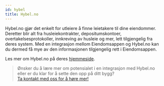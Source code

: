 ```yaml
---
id: hybel
title: Hybel.no
---
```


Hybel.no gjør det enkelt for utleiere å finne leietakere til dine eiendommer. Deretter blir alt fra husleiekontrakter, depositumskontoer, overtakelsesprotokoller, innkreving av husleie og mer, lett tilgjengelig fra deres system. Med en integrasjon mellom Eiendomsappen og Hybel.no kan du dermed få mye av den informasjonen tilgjengelig rett i Eiendomsappen.

Les mer om Hybel.no på deres [hjemmeside](https://hybel.no).

>Ønsker du å lære mer om potensialet i en integrasjon med Hybel.no eller er du klar for å sette den opp på ditt bygg?<br>
[Ta kontakt med oss for å høre mer!](https://eiendomsappen.com/nb/contact-us)
